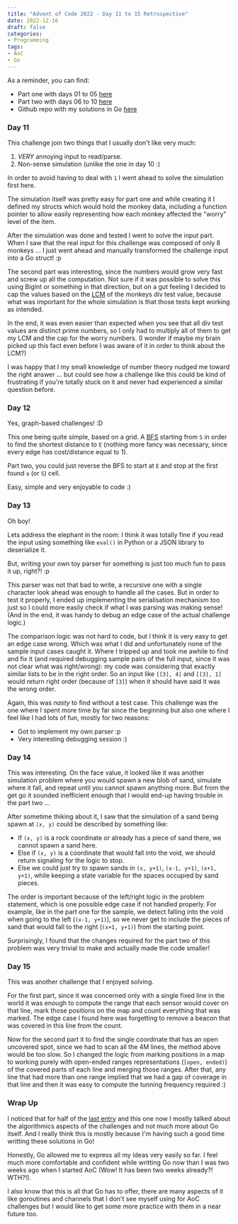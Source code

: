 ```yaml
---
title: "Advent of Code 2022 - Day 11 to 15 Retrospective"
date: 2022-12-16
draft: false
categories:
- Programming
tags:
- AoC
- Go
---
```


As a reminder, you can find:
  - Part one with days 01 to 05 [here](/posts/2022/12/07/advent-of-code-2022-day-01-to-05-retrospective/)
  - Part two with days 06 to 10 [here](/posts/2022/12/11/advent-of-code-2022-day-06-to-10-retrospective/)
  - Github repo with my solutions in Go [here](https://github.com/brunobuss/adventofcode-2022-go)

### Day 11

This challenge join two things that I usually don't like very much:
  1. *VERY* annoying input to read/parse.
  2. Non-sense simulation (unlike the one in day 10 :)
  
In order to avoid having to deal with `1` I went ahead to solve the simulation first here.

The simulation itself was pretty easy for part one and while creating it I defined my structs
which would hold the monkey data, including a function pointer to allow easily representing how each
monkey affected the "worry" level of the item.

After the simulation was done and tested I went to solve the input part. When I saw that the real
input for this challenge was composed of only 8 monkeys ... I just went ahead and manually transformed
the challenge input into a Go struct! :p

The second part was interesting, since the numbers would grow very fast and screw up all the computation.
Not sure if it was possible to solve this using BigInt or something in that direction, but on a gut feeling
I decided to cap the values based on the [LCM](https://en.wikipedia.org/wiki/Least_common_multiple) of the monkeys
div test value, because what was important for the whole simulation is that those tests kept working as intended.

In the end, it was even easier than expected when you see that all div test values are distinct prime numbers,
so I only had to multiply all of them to get my LCM and the cap for the worry numbers. (I wonder if maybe my brain
picked up this fact even before I was aware of it in order to think about the LCM?)

I was happy that I my small knowledge of number theory nudged me toward the right answer ... but could see how
a challenge like this could be kind of frustrating if you're totally stuck on it and never had experienced a
similar question before.

### Day 12

Yes, graph-based challenges! :D

This one being quite simple, based on a grid. A [BFS](https://en.wikipedia.org/wiki/Breadth-first_search) starting
from `S` in order to find the shortest distance to `E` (nothing more fancy was necessary, since every edge has
cost/distance equal to 1).

Part two, you could just reverse the BFS to start at `E` and stop at the first found `a` (or `S`) cell.

Easy, simple and very enjoyable to code :)

### Day 13

Oh boy!

Lets address the elephant in the room: I think it was totally fine if you read the input using something like `eval()`
in Python or a JSON library to deserialize it.

But, writing your own toy parser for something is just too much fun to pass it up, right?! :p

This parser was not that bad to write, a recursive one with a single character look ahead was enough to handle all the
cases. But in order to test it properly, I ended up implementing the serialisation mechanism too just so I could more
easily check if what I was parsing was making sense! (And in the end, it was handy to debug an edge case of the actual
challenge logic.)

The comparison logic was not hard to code, but I think it is very easy to get an edge case wrong. Which was what I did and
unfortunately none of the sample input cases caught it. Where I tripped up and took me awhile to find and fix it (and required
debugging sample pairs of the full input, since it was not clear what was right/wrong): my code was considering that exactly
similar lists to be in the right order. So an input like `[[3], 4]` and `[[3], 1]` would return right order (because of `[3]`)
when it should have said it was the wrong order.

Again, this was *nasty* to find without a test case. This challenge was the one where I spent more time by far since the beginning
but also one where I feel like I had lots of fun, mostly for two reasons:
  - Got to implement my own parser :p
  - Very interesting debugging session :)

### Day 14

This was interesting. On the face value, it looked like it was another simulation problem where you would spawn a new blob of sand,
simulate where it fall, and repeat until you cannot spawn anything more. But from the get go it sounded inefficient enough that I
would end-up having trouble in the part two ...

After sometime thiking about it, I saw that the simulation of a sand being spawn at `(x, y)` could be described by something like:
  - If `(x, y)` is a rock coordinate or already has a piece of sand there, we cannot spawn a sand here.
  - Else if `(x, y)` is a coordinate that would fall into the void, we should return signaling for the logic to stop.
  - Else we could just try to spawn sands in `(x, y+1)`, `(x-1, y+1)`, `(x+1, y+1)`, while keeping a state variable
    for the spaces occupied by sand pieces.
  
The order is important because of the left/right logic in the problem statement, which is one possible edge case if not handled properly.
For example, like in the part one for the sample, we detect falling into the void when going to the left (`(x-1, y+1)`), so we never
get to include the pieces of sand that would fall to the right (`(x+1, y+1)`) from the starting point.

Surprisingly, I found that the changes required for the part two of this problem was very trivial to make and actually made the code smaller!

### Day 15

This was another challenge that I enjoyed solving.

For the first part, since it was concerned only with a single fixed line in the world it was enough to compute the range that each sensor
would cover on that line, mark those positions on the map and count everything that was marked. The edge case I found here was forgetting
to remove a beacon that was covered in this line from the count.

Now for the second part it to find the single coordinate that has an open uncovered spot, since we had to scan all the 4M lines, the method
above would be too slow. So I changed the logic from marking positions in a map to working purely with open-ended ranges representations
(`[open, ended)`) of the covered parts of each line and merging those ranges. After that, any line that had more than one range implied
that we had a gap of coverage in that line and then it was easy to compute the tunning frequency required :)

### Wrap Up

I noticed that for half of the [last entry](/posts/2022/12/11/advent-of-code-2022-day-06-to-10-retrospective/) and this one now I mostly talked about the algorithmics aspects of the challenges
and not much more about Go itself. And I really think this is mostly because I'm having such a good time writting these solutions
in Go!

Honestly, Go allowed me to express all my ideas very easily so far. I feel much more comfortable and confident while writting Go
now than I was two weeks ago when I started AoC (Wow! It has been two weeks already?! WTH?!).

I also know that this is all that Go has to offer, there are many aspects of it like goroutines and channels that I don't see myself
using for AoC challenges but I would like to get some more practice with them in a near future too.